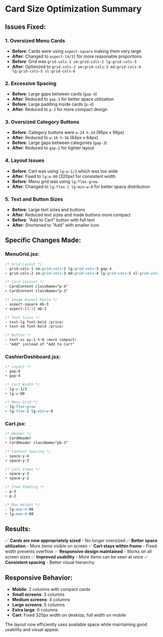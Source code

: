 # Card Size Optimization Summary

## Issues Fixed:

### 1. **Oversized Menu Cards**
- **Before**: Cards were using `aspect-square` making them very large
- **After**: Changed to `aspect-[4/3]` for more reasonable proportions
- **Before**: Grid was `grid-cols-1 sm:grid-cols-2 lg:grid-cols-3`
- **After**: Optimized to `grid-cols-2 sm:grid-cols-3 md:grid-cols-4 lg:grid-cols-5 xl:grid-cols-6`

### 2. **Excessive Spacing**
- **Before**: Large gaps between cards (`gap-4`)
- **After**: Reduced to `gap-3` for better space utilization
- **Before**: Large padding inside cards (`p-4`)
- **After**: Reduced to `p-3` for more compact design

### 3. **Oversized Category Buttons**
- **Before**: Category buttons were `w-24 h-24` (96px x 96px)
- **After**: Reduced to `w-16 h-16` (64px x 64px)
- **Before**: Large gaps between categories (`gap-3`)
- **After**: Reduced to `gap-2` for tighter layout

### 4. **Layout Issues**
- **Before**: Cart was using `lg:w-1/3` which was too wide
- **After**: Fixed to `lg:w-80` (320px) for consistent width
- **Before**: Menu grid was using `lg:flex-grow`
- **After**: Changed to `lg:flex-1 lg:min-w-0` for better space distribution

### 5. **Text and Button Sizes**
- **Before**: Large text sizes and buttons
- **After**: Reduced text sizes and made buttons more compact
- **Before**: "Add to Cart" button with full text
- **After**: Shortened to "Add" with smaller icon

## Specific Changes Made:

### MenuGrid.jsx:
```css
/* Grid Layout */
- grid-cols-1 sm:grid-cols-2 lg:grid-cols-3 gap-4
+ grid-cols-2 sm:grid-cols-3 md:grid-cols-4 lg:grid-cols-5 xl:grid-cols-6 gap-3

/* Card Content */
- CardContent className="p-4"
+ CardContent className="p-3"

/* Image Aspect Ratio */
- aspect-square mb-3
+ aspect-[4/3] mb-2

/* Text Sizes */
- text-lg font-bold (price)
+ text-sm font-bold (price)

/* Button */
- text-xs py-1 h-8 (more compact)
- "Add" instead of "Add to Cart"
```

### CashierDashboard.jsx:
```css
/* Layout */
- gap-6
+ gap-4

/* Cart Width */
- lg:w-1/3
+ lg:w-80

/* Menu Grid */
- lg:flex-grow
+ lg:flex-1 lg:min-w-0
```

### Cart.jsx:
```css
/* Header */
- CardHeader
+ CardHeader className="pb-3"

/* Content Spacing */
- space-y-4
+ space-y-3

/* Cart Items */
- space-y-3
+ space-y-2

/* Item Padding */
- p-3
+ p-2

/* Max Height */
- lg:max-h-96
+ lg:max-h-80
```

## Results:

✅ **Cards are now appropriately sized** - No longer oversized
✅ **Better space utilization** - More items visible on screen
✅ **Cart stays within frame** - Fixed width prevents overflow
✅ **Responsive design maintained** - Works on all screen sizes
✅ **Improved usability** - More items can be seen at once
✅ **Consistent spacing** - Better visual hierarchy

## Responsive Behavior:

- **Mobile**: 2 columns with compact cards
- **Small screens**: 3 columns
- **Medium screens**: 4 columns  
- **Large screens**: 5 columns
- **Extra large**: 6 columns
- **Cart**: Fixed 320px width on desktop, full width on mobile

The layout now efficiently uses available space while maintaining good usability and visual appeal. 